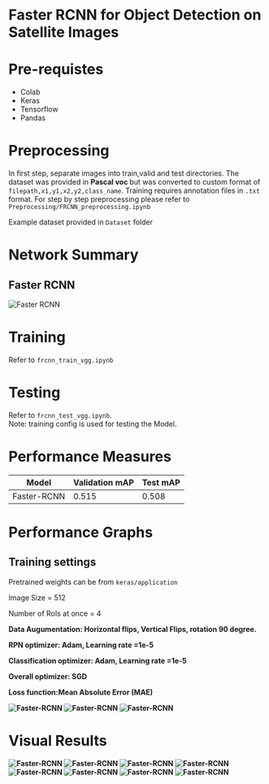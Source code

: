 # Faster RCNN for Object Detection on Satellite Images

# Pre-requistes
 - Colab
 - Keras
 - Tensorflow
 - Pandas
 
# Preprocessing
In first step, separate images into train,valid and test directories. The dataset was provided in <b>Pascal voc </b> but was converted to custom format
of `filepath,x1,y1,x2,y2,class_name`. Training requires annotation files in `.txt` format. For step by step preprocessing please refer to 
`Preprocessing/FRCNN_preprocessing.ipynb` <br />

Example dataset provided in `Dataset` folder

# Network Summary
## Faster RCNN
![Faster RCNN](Summary/model_frcnn_vgg.png)

# Training
Refer to `frcnn_train_vgg.ipynb`

# Testing
Refer to `frcnn_test_vgg.ipynb`. <br />
Note: training config is used for testing the Model.

# Performance Measures
Model | Validation mAP | Test mAP
------------ | ------------- | -------------
Faster-RCNN | 0.515 | 0.508

# Performance Graphs
## Training settings
Pretrained weights can be from `keras/application`

Image Size = 512

Number of RoIs at once = 4

<b>Data Augumentation<b/>: Horizontal flips, Vertical Flips, rotation 90 degree.

<b>RPN optimizer<b/>: Adam, Learning rate =1e-5

<b>Classification optimizer<b/>: Adam, Learning rate =1e-5

<b>Overall optimizer<b/>: SGD 

<b>Loss function<b/>:Mean Absolute Error (MAE)

![Faster-RCNN](Graphs/1.PNG)
![Faster-RCNN](Graphs/2.PNG)
![Faster-RCNN](Graphs/3.PNG)

# Visual Results
![Faster-RCNN](Outputs/1.png)
![Faster-RCNN](Outputs/2.png)
![Faster-RCNN](Outputs/3.png)
![Faster-RCNN](Outputs/4.png)
![Faster-RCNN](Outputs/5.png)
![Faster-RCNN](Outputs/6.png)
![Faster-RCNN](Outputs/7.png)
![Faster-RCNN](Outputs/8.png)
